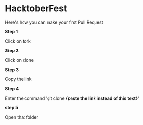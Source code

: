 # HacktoberFest
Here's how you can make your first Pull Request


**Step 1**

Click on fork


**Step 2**

Click on clone


**Step 3**

Copy the link


**Step 4**

Enter the command 'git clone **{paste the link instead of this text}**'


**step 5**

Open that folder
